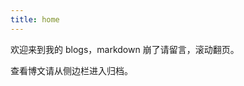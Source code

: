 ```yaml
---
title: home
---
```


欢迎来到我的 blogs，markdown 崩了请留言，滚动翻页。

<!-- .slide vertical=true -->

查看博文请从侧边栏进入归档。 